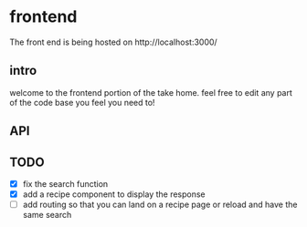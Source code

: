 # frontend

The front end is being hosted on http://localhost:3000/

## intro

welcome to the frontend portion of the take home. feel free to edit any part of the code base you feel you need to!

## API

## TODO

- [x] fix the search function
- [x] add a recipe component to display the response
- [ ] add routing so that you can land on a recipe page or reload and have the same search
